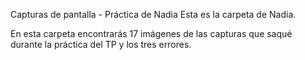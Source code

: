 Capturas de pantalla - Práctica de Nadia
Esta es la carpeta de Nadia.

En esta carpeta encontrarás 17 imágenes de las capturas que saqué durante la práctica del TP y los tres errores.


